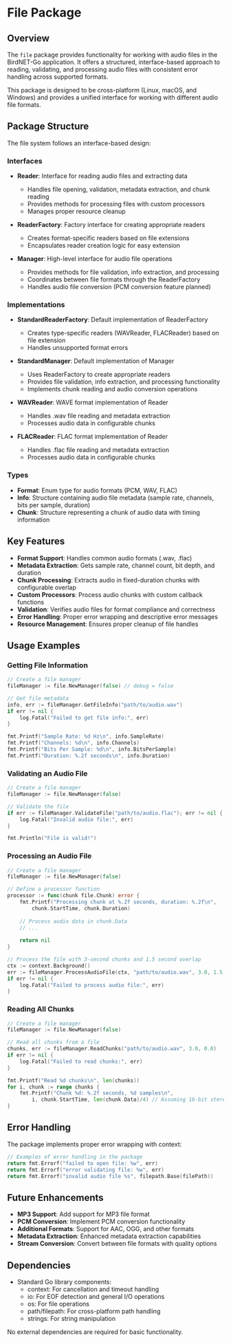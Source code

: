 # File Package

## Overview

The `file` package provides functionality for working with audio files in the BirdNET-Go application. It offers a structured, interface-based approach to reading, validating, and processing audio files with consistent error handling across supported formats.

This package is designed to be cross-platform (Linux, macOS, and Windows) and provides a unified interface for working with different audio file formats.

## Package Structure

The file system follows an interface-based design:

### Interfaces

- **Reader**: Interface for reading audio files and extracting data
  - Handles file opening, validation, metadata extraction, and chunk reading
  - Provides methods for processing files with custom processors
  - Manages proper resource cleanup

- **ReaderFactory**: Factory interface for creating appropriate readers
  - Creates format-specific readers based on file extensions
  - Encapsulates reader creation logic for easy extension

- **Manager**: High-level interface for audio file operations
  - Provides methods for file validation, info extraction, and processing
  - Coordinates between file formats through the ReaderFactory
  - Handles audio file conversion (PCM conversion feature planned)

### Implementations

- **StandardReaderFactory**: Default implementation of ReaderFactory
  - Creates type-specific readers (WAVReader, FLACReader) based on file extension
  - Handles unsupported format errors

- **StandardManager**: Default implementation of Manager
  - Uses ReaderFactory to create appropriate readers
  - Provides file validation, info extraction, and processing functionality
  - Implements chunk reading and audio conversion operations

- **WAVReader**: WAVE format implementation of Reader
  - Handles .wav file reading and metadata extraction
  - Processes audio data in configurable chunks

- **FLACReader**: FLAC format implementation of Reader
  - Handles .flac file reading and metadata extraction
  - Processes audio data in configurable chunks

### Types

- **Format**: Enum type for audio formats (PCM, WAV, FLAC)
- **Info**: Structure containing audio file metadata (sample rate, channels, bits per sample, duration)
- **Chunk**: Structure representing a chunk of audio data with timing information

## Key Features

- **Format Support**: Handles common audio formats (.wav, .flac)
- **Metadata Extraction**: Gets sample rate, channel count, bit depth, and duration
- **Chunk Processing**: Extracts audio in fixed-duration chunks with configurable overlap
- **Custom Processors**: Process audio chunks with custom callback functions
- **Validation**: Verifies audio files for format compliance and correctness
- **Error Handling**: Proper error wrapping and descriptive error messages
- **Resource Management**: Ensures proper cleanup of file handles

## Usage Examples

### Getting File Information

```go
// Create a file manager
fileManager := file.NewManager(false) // debug = false

// Get file metadata
info, err := fileManager.GetFileInfo("path/to/audio.wav")
if err != nil {
    log.Fatal("Failed to get file info:", err)
}

fmt.Printf("Sample Rate: %d Hz\n", info.SampleRate)
fmt.Printf("Channels: %d\n", info.Channels)
fmt.Printf("Bits Per Sample: %d\n", info.BitsPerSample)
fmt.Printf("Duration: %.2f seconds\n", info.Duration)
```

### Validating an Audio File

```go
// Create a file manager
fileManager := file.NewManager(false)

// Validate the file
if err := fileManager.ValidateFile("path/to/audio.flac"); err != nil {
    log.Fatal("Invalid audio file:", err)
}

fmt.Println("File is valid!")
```

### Processing an Audio File

```go
// Create a file manager
fileManager := file.NewManager(false)

// Define a processor function
processor := func(chunk file.Chunk) error {
    fmt.Printf("Processing chunk at %.2f seconds, duration: %.2f\n", 
        chunk.StartTime, chunk.Duration)
    
    // Process audio data in chunk.Data
    // ...
    
    return nil
}

// Process the file with 3-second chunks and 1.5 second overlap
ctx := context.Background()
err := fileManager.ProcessAudioFile(ctx, "path/to/audio.wav", 3.0, 1.5, processor)
if err != nil {
    log.Fatal("Failed to process audio file:", err)
}
```

### Reading All Chunks

```go
// Create a file manager
fileManager := file.NewManager(false)

// Read all chunks from a file
chunks, err := fileManager.ReadChunks("path/to/audio.wav", 3.0, 0.0)
if err != nil {
    log.Fatal("Failed to read chunks:", err)
}

fmt.Printf("Read %d chunks\n", len(chunks))
for i, chunk := range chunks {
    fmt.Printf("Chunk %d: %.2f seconds, %d samples\n", 
        i, chunk.StartTime, len(chunk.Data)/4) // Assuming 16-bit stereo
}
```

## Error Handling

The package implements proper error wrapping with context:

```go
// Examples of error handling in the package
return fmt.Errorf("failed to open file: %w", err)
return fmt.Errorf("error validating file: %w", err)
return fmt.Errorf("invalid audio file %s", filepath.Base(filePath))
```

## Future Enhancements

- **MP3 Support**: Add support for MP3 file format
- **PCM Conversion**: Implement PCM conversion functionality
- **Additional Formats**: Support for AAC, OGG, and other formats
- **Metadata Extraction**: Enhanced metadata extraction capabilities
- **Stream Conversion**: Convert between file formats with quality options

## Dependencies

- Standard Go library components:
  - context: For cancellation and timeout handling
  - io: For EOF detection and general I/O operations
  - os: For file operations
  - path/filepath: For cross-platform path handling
  - strings: For string manipulation

No external dependencies are required for basic functionality. 
